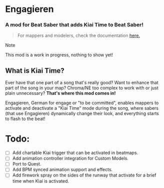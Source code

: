 # Engagieren
### A mod for Beat Saber that adds Kiai Time to Beat Saber!

> For mappers and modelers, check the documentation [here.](https://github.com/Amalite/Engagieren/wiki)

> [!NOTE]
> This mod is a work in progress, nothing to show yet!

## What is Kiai Time?
Ever have that one part of a song that's really good? Want to enhance that part of the song in your map? Chroma/NE too complex to work with or just plain unnecessary? **That's where this mod comes in!**

Engagieren, German for engage or "to be committed", enables mappers to activate and deactivate a "Kiai Time" mode during the song, where sabers (that use Engagieren) dynamically change their look, and everything starts to flash to the beat!

# Todo:
- [ ] Add chartable Kiai trigger that can be activated in beatmaps.
- [ ] Add animation controller integration for Custom Models.
- [ ] Port to Quest.
- [ ] Add BPM synced animation support and effects.
- [ ] Add firework spray on the sides of the runway that activate for a brief time when Kiai is activated.
